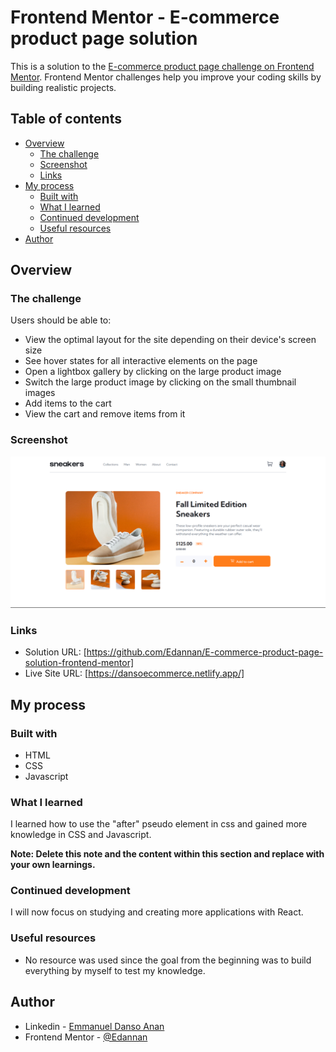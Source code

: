 # Frontend Mentor - E-commerce product page solution

This is a solution to the [E-commerce product page challenge on Frontend Mentor](https://www.frontendmentor.io/challenges/ecommerce-product-page-UPsZ9MJp6). Frontend Mentor challenges help you improve your coding skills by building realistic projects.

## Table of contents

- [Overview](#overview)
  - [The challenge](#the-challenge)
  - [Screenshot](#screenshot)
  - [Links](#links)
- [My process](#my-process)
  - [Built with](#built-with)
  - [What I learned](#what-i-learned)
  - [Continued development](#continued-development)
  - [Useful resources](#useful-resources)
- [Author](#author)

## Overview

### The challenge

Users should be able to:

- View the optimal layout for the site depending on their device's screen size
- See hover states for all interactive elements on the page
- Open a lightbox gallery by clicking on the large product image
- Switch the large product image by clicking on the small thumbnail images
- Add items to the cart
- View the cart and remove items from it

### Screenshot

![](./design/Desktop%20design%20Screenshot.png)

### Links

- Solution URL: [https://github.com/Edannan/E-commerce-product-page-solution-frontend-mentor]
- Live Site URL: [https://dansoecommerce.netlify.app/]

## My process

### Built with

- HTML
- CSS
- Javascript

### What I learned

I learned how to use the "after" pseudo element in css and gained more knowledge in CSS and Javascript.

**Note: Delete this note and the content within this section and replace with your own learnings.**

### Continued development

I will now focus on studying and creating more applications with React.

### Useful resources

- No resource was used since the goal from the beginning was to build everything by myself to test my knowledge.

## Author

- Linkedin - [Emmanuel Danso Anan](https://www.linkedin.com/in/emmanuel-danso-annan-2aa777226/)
- Frontend Mentor - [@Edannan](https://www.frontendmentor.io/profile/Edannan)

